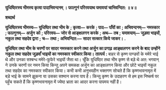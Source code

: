 **युधिष्ठिरस्य भीमस्य कृत्वा पादाभिवन्दनम् ।** **फाल्गुनं परिरवयाथ यमावयां चाभिवन्दित: ॥ ४॥** 

**शब्दार्थ** 

**युधिष्ठिरस्य भीमस्य—** **युधिष्ठिर तथा भीम के** **; कृत्वा—** **करके** **; पाद—** **पाँवों का** **; अभिवन्दनम्—** **नमस्कार** **; फाल्गुनम्—** **अर्जुन** **को** **; परिरवय—** **जोर से आङ्क्षलगन करके** **; अथ—** **तब** **; यमावयाम्—** **जुड़वा भाइयों, नकुल तथा सहदेव द्वारा** **; च—** **तथा** **;** **अभिवन्दित:—** **सादर सत्कार किये जाकर।** **.** 

**युधिष्ठिर तथा भीम के चरणों पर सादर नमस्कार करने तथा अर्जुन का प्रगाढ़ आङ्क्षलगन** **करने के बाद उन्होंने नकुल तथा सहदेव जुड़वाँ भाइयों का नमस्कार स्वीकार किया।** **तात्पर्य :** बाहर से कृष्ण पाण्डवों के ममेरे भाई थे और उनका सश्बन्ध ममेरे-फुफेरे भाइयों जैसा था। चूँकि युधिष्ठिर तथा भीम कृष्ण से बड़े थे अत: भगवान् ने उनके चरणों पर नमन किया किन्तु अपने समकक्ष अर्जुन का आङ्क्षलगन किया और छोटे भाइयों नकुल तथा सहदेव का नमस्कार स्वीकार किया। कभी कभी अनुभवहीन भक्तगण सोचते हैं कि कृष्णभावनामृत में बड़े भाई के सामने झुकना या उसका सश्मान करना पाप है। किन्तु कृष्ण के उदाहरण से हम इस निष्कर्ष पर पहुँच सकते हैं कि कृष्णभावनामृत में ज्येष्ठ भ्राता का आदर करना पापमय नहीं है।  